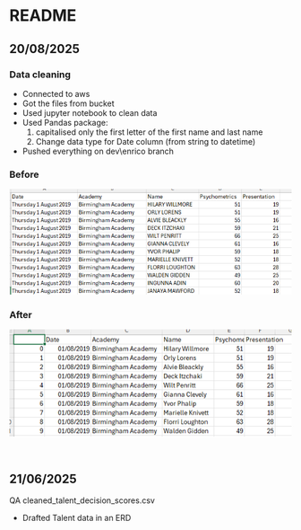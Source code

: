 # README

## 20/08/2025

### Data cleaning 

- Connected to aws
- Got the files from bucket
- Used jupyter notebook to clean data
- Used Pandas package:
  1. capitalised only the first letter of the first name and last name
  2. Change data type for Date column (from string to datetime)
- Pushed everything on dev\enrico branch

### Before

![](README_images/image1.png)

### After 

![](README_images/image2.png)

<br>

## 21/06/2025

QA cleaned_talent_decision_scores.csv

- Drafted Talent data in an ERD



